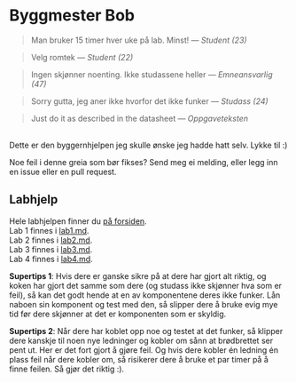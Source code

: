 # Byggmester Bob

> Man bruker 15 timer hver uke på lab. Minst!
> &mdash; *Student (23)*

> Velg romtek
> &mdash; *Student (22)*

> Ingen skjønner noenting. Ikke studassene heller
> &mdash; *Emneansvarlig (47)*

> Sorry gutta, jeg aner ikke hvorfor det ikke funker
> &mdash; *Studass (24)*

> Just do it as described in the datasheet
> &mdash; *Oppgaveteksten*

\
Dette er den byggernhjelpen jeg skulle ønske jeg hadde hatt selv. Lykke til :)

Noe feil i denne greia som bør fikses? Send meg ei melding, eller legg inn en issue eller en pull request.

## Labhjelp

Hele labhjelpen finner du [på forsiden](https://github.com/erlendb/TTK4155-Byggern-labhjelp). \
Lab 1 finnes i [lab1.md](lab1.md). \
Lab 2 finnes i [lab2.md](lab2.md). \
Lab 3 finnes i [lab3.md](lab3.md). \
Lab 4 finnes i [lab4.md](lab4.md).

**Supertips 1**: Hvis dere er ganske sikre på at dere har gjort alt riktig, og koken har gjort det samme som dere (og studass ikke skjønner hva som er feil), så kan det godt hende at en av komponentene deres ikke funker. Lån naboen sin komponent og test med den, så slipper dere å bruke evig mye tid før dere skjønner at det er komponenten som er skyldig.

**Supertips 2**: Når dere har koblet opp noe og testet at det funker, så klipper dere kanskje til noen nye ledninger og kobler om sånn at brødbrettet ser pent ut. Her er det fort gjort å gjøre feil. Og hvis dere kobler én ledning én plass feil når dere kobler om, så risikerer dere å bruke et par timer på å finne feilen. Så gjør det riktig :).
